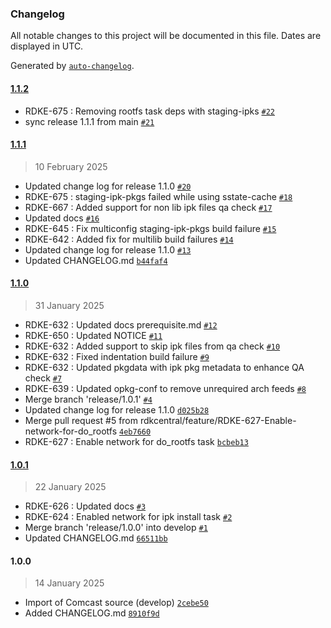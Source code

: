 ### Changelog

All notable changes to this project will be documented in this file. Dates are displayed in UTC.

Generated by [`auto-changelog`](https://github.com/CookPete/auto-changelog).

#### [1.1.2](https://github.com/rdkcentral/meta-stack-layering-support/compare/1.1.1...1.1.2)

- RDKE-675 : Removing rootfs task deps with staging-ipks [`#22`](https://github.com/rdkcentral/meta-stack-layering-support/pull/22)
- sync release 1.1.1 from main [`#21`](https://github.com/rdkcentral/meta-stack-layering-support/pull/21)

#### [1.1.1](https://github.com/rdkcentral/meta-stack-layering-support/compare/1.1.0...1.1.1)

> 10 February 2025

- Updated change log for release 1.1.0 [`#20`](https://github.com/rdkcentral/meta-stack-layering-support/pull/20)
- RDKE-675 : staging-ipk-pkgs failed while using sstate-cache [`#18`](https://github.com/rdkcentral/meta-stack-layering-support/pull/18)
- RDKE-667 : Added support for non lib ipk files qa check  [`#17`](https://github.com/rdkcentral/meta-stack-layering-support/pull/17)
- Updated docs [`#16`](https://github.com/rdkcentral/meta-stack-layering-support/pull/16)
- RDKE-645 : Fix multiconfig staging-ipk-pkgs build failure [`#15`](https://github.com/rdkcentral/meta-stack-layering-support/pull/15)
- RDKE-642 : Added fix for multilib build failures [`#14`](https://github.com/rdkcentral/meta-stack-layering-support/pull/14)
- Updated change log for release 1.1.0 [`#13`](https://github.com/rdkcentral/meta-stack-layering-support/pull/13)
- Updated CHANGELOG.md [`b44faf4`](https://github.com/rdkcentral/meta-stack-layering-support/commit/b44faf4aebf971b92786d59266807320c76c5dba)

#### [1.1.0](https://github.com/rdkcentral/meta-stack-layering-support/compare/1.0.1...1.1.0)

> 31 January 2025

- RDKE-632 : Updated docs prerequisite.md [`#12`](https://github.com/rdkcentral/meta-stack-layering-support/pull/12)
- RDKE-650 : Updated NOTICE [`#11`](https://github.com/rdkcentral/meta-stack-layering-support/pull/11)
- RDKE-632 : Added support to skip ipk files from qa check [`#10`](https://github.com/rdkcentral/meta-stack-layering-support/pull/10)
- RDKE-632 : Fixed indentation build failure [`#9`](https://github.com/rdkcentral/meta-stack-layering-support/pull/9)
- RDKE-632 : Updated pkgdata with ipk pkg metadata to enhance QA check [`#7`](https://github.com/rdkcentral/meta-stack-layering-support/pull/7)
- RDKE-639 : Updated opkg-conf to remove unrequired arch feeds [`#8`](https://github.com/rdkcentral/meta-stack-layering-support/pull/8)
- Merge branch 'release/1.0.1' [`#4`](https://github.com/rdkcentral/meta-stack-layering-support/pull/4)
- Updated change log for release 1.1.0 [`d025b28`](https://github.com/rdkcentral/meta-stack-layering-support/commit/d025b288022ede54676359d1ecedeabda3bf69ef)
- Merge pull request #5 from rdkcentral/feature/RDKE-627-Enable-network-for-do_rootfs [`4eb7660`](https://github.com/rdkcentral/meta-stack-layering-support/commit/4eb76608b38dadf1707263e271bfa6a381504362)
- RDKE-627 : Enable network for do_rootfs task [`bcbeb13`](https://github.com/rdkcentral/meta-stack-layering-support/commit/bcbeb139b71ffe08dc62394bb3af06a5648b6577)

#### [1.0.1](https://github.com/rdkcentral/meta-stack-layering-support/compare/1.0.0...1.0.1)

> 22 January 2025

- RDKE-626 :  Updated docs [`#3`](https://github.com/rdkcentral/meta-stack-layering-support/pull/3)
- RDKE-624 : Enabled network for ipk install task [`#2`](https://github.com/rdkcentral/meta-stack-layering-support/pull/2)
- Merge branch 'release/1.0.0' into develop [`#1`](https://github.com/rdkcentral/meta-stack-layering-support/pull/1)
- Updated CHANGELOG.md [`66511bb`](https://github.com/rdkcentral/meta-stack-layering-support/commit/66511bb87775c1d1d4a2d8dd6957eec130ea8575)

#### 1.0.0

> 14 January 2025

- Import of Comcast source (develop) [`2cebe50`](https://github.com/rdkcentral/meta-stack-layering-support/commit/2cebe50cfe486dded786dd60595edd16bdb17b52)
- Added CHANGELOG.md [`8910f9d`](https://github.com/rdkcentral/meta-stack-layering-support/commit/8910f9d435b6783482bec1dfc33802c3e1a65993)
